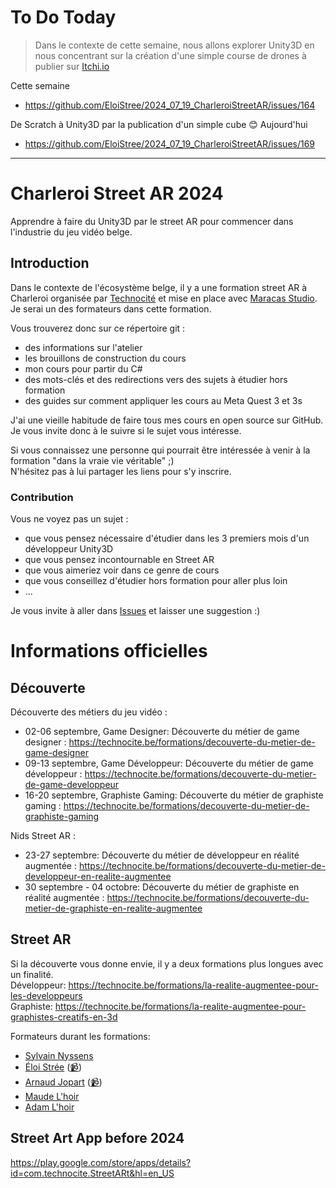# To Do Today

> Dans le contexte de cette semaine, nous allons explorer Unity3D en nous concentrant sur la création d'une simple course de drones à publier sur [Itchi.io](https://itch.io)  

Cette semaine   
- https://github.com/EloiStree/2024_07_19_CharleroiStreetAR/issues/164

De Scratch à Unity3D par la publication d'un simple cube 😊
Aujourd'hui   
- https://github.com/EloiStree/2024_07_19_CharleroiStreetAR/issues/169




--------------------


# Charleroi Street AR 2024

Apprendre à faire du Unity3D par le street AR pour commencer dans l'industrie du jeu vidéo belge.

## Introduction

Dans le contexte de l'écosystème belge, il y a une formation street AR à Charleroi organisée par [Technocité](https://technocite.be) et mise en place avec [Maracas Studio](https://maracas-studio.com).  
Je serai un des formateurs dans cette formation.

Vous trouverez donc sur ce répertoire git :
- des informations sur l'atelier
- les brouillons de construction du cours
- mon cours pour partir du C# 
- des mots-clés et des redirections vers des sujets à étudier hors formation
- des guides sur comment appliquer les cours au Meta Quest 3 et 3s

J'ai une vieille habitude de faire tous mes cours en open source sur GitHub.  
Je vous invite donc à le suivre si le sujet vous intéresse.

Si vous connaissez une personne qui pourrait être intéressée à venir à la formation "dans la vraie vie véritable" ;)  
N'hésitez pas à lui partager les liens pour s'y inscrire.

### Contribution

Vous ne voyez pas un sujet :
- que vous pensez nécessaire d'étudier dans les 3 premiers mois d'un développeur Unity3D
- que vous pensez incontournable en Street AR
- que vous aimeriez voir dans ce genre de cours
- que vous conseillez d'étudier hors formation pour aller plus loin
- ...

Je vous invite à aller dans [Issues](https://github.com/EloiStree/2024_07_19_CharleroiStreetAR/issues/new?title=Suggestion:) et laisser une suggestion :)

# Informations officielles

## Découverte

Découverte des métiers du jeu vidéo :
- 02-06 septembre, Game Designer: Découverte du métier de game designer : https://technocite.be/formations/decouverte-du-metier-de-game-designer
- 09-13 septembre, Game Développeur: Découverte du métier de game développeur : https://technocite.be/formations/decouverte-du-metier-de-game-developpeur
- 16-20 septembre, Graphiste Gaming: Découverte du métier de graphiste gaming : https://technocite.be/formations/decouverte-du-metier-de-graphiste-gaming

Nids Street AR :
- 23-27 septembre: Découverte du métier de développeur en réalité augmentée : https://technocite.be/formations/decouverte-du-metier-de-developpeur-en-realite-augmentee
- 30 septembre - 04 octobre: Découverte du métier de graphiste en réalité augmentée : https://technocite.be/formations/decouverte-du-metier-de-graphiste-en-realite-augmentee

## Street AR

Si la découverte vous donne envie, il y a deux formations plus longues avec un finalité.   
Développeur: https://technocite.be/formations/la-realite-augmentee-pour-les-developpeurs    
Graphiste: https://technocite.be/formations/la-realite-augmentee-pour-graphistes-creatifs-en-3d   

Formateurs durant les formations:
- [Sylvain Nyssens](https://www.linkedin.com/in/sylvainnyssens/) 
- [Éloi Strée](https://www.linkedin.com/in/eloistree/) ([📹](https://www.youtube.com/@eloistreeraw))
- [Arnaud Jopart](https://www.linkedin.com/in/arnaudjopart/) ([📹](https://www.youtube.com/@ArnaudJopart))
- [Maude L'hoir](https://www.linkedin.com/in/maudelhoir/) 
- [Adam L'hoir](https://www.linkedin.com/in/adamlhoir/) 



## Street Art App before 2024

https://play.google.com/store/apps/details?id=com.technocite.StreetARt&hl=en_US


